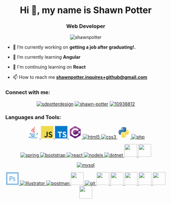 <header>
<link rel="stylesheet" href="https://cdn.jsdelivr.net/gh/devicons/devicon@v2.15.1/devicon.min.css">
</header>  

<h1 align="center">Hi 👋, my name is Shawn Potter</h1>
<h3 align="center">Web Developer</h3>

<p align="center">  <img src="https://komarev.com/ghpvc/?username=shawnpotter&label=Profile%20views&color=0e75b6&style=flat" alt="shawnpotter" /> </p>

- 🔭 I’m currently working on **getting a job after graduating!.**

- 🌱 I’m currently learning **Angular**

- 🌳 I'm continuing learning on **React**

- 📫 How to reach me **shawnpotter.inquires+github@gmail.com**

<h3 align="left">Connect with me:</h3>
<p align="center"> 
<a href="https://twitter.com/sdpotterdesign" target="blank"><img align="center" src="https://raw.githubusercontent.com/rahuldkjain/github-profile-readme-generator/master/src/images/icons/Social/twitter.svg" alt="sdpotterdesign" height="30" width="40" /></a>
<a href="https://linkedin.com/in/shawn-potter" target="blank"><img align="center" src="https://raw.githubusercontent.com/rahuldkjain/github-profile-readme-generator/master/src/images/icons/Social/linked-in-alt.svg" alt="shawn-potter" height="30" width="40" /></a>
<a href="https://stackoverflow.com/users/10938812" target="blank"><img align="center" src="https://raw.githubusercontent.com/rahuldkjain/github-profile-readme-generator/master/src/images/icons/Social/stack-overflow.svg" alt="10938812" height="30" width="40" /></a>
</p>

<h3 align="left">Languages and Tools:</h3>
<p align="center"> 

<a href="https://www.java.com" target="_blank" rel="noreferrer"> 
    <img src="https://raw.githubusercontent.com/devicons/devicon/master/icons/java/java-original.svg" alt="java" width="40" height="40"/> 
</a> 

<a href="https://developer.mozilla.org/en-US/docs/Web/JavaScript" target="_blank" rel="noreferrer"> 
    <img src="https://raw.githubusercontent.com/devicons/devicon/master/icons/javascript/javascript-original.svg" alt="javascript" width="40" height="40"/> 
</a>

<a href="https://www.typescriptlang.org/" target="_blank" rel="noreferrer"> 
    <img src="https://raw.githubusercontent.com/devicons/devicon/master/icons/typescript/typescript-original.svg" alt="typescript" width="40" height="40"/>
</a>

<a href="https://www.w3schools.com/cs/" target="_blank" rel="noreferrer"> 
    <img src="https://raw.githubusercontent.com/devicons/devicon/master/icons/csharp/csharp-original.svg" alt="csharp" width="40" height="40"/> 
</a>

<a href="https://www.w3.org/html/" target="_blank" rel="noreferrer"> 
    <img src="https://cdn.jsdelivr.net/gh/devicons/devicon/icons/html5/html5-original.svg" alt="html5" width="40" height="40"/> 
</a> 

<a href="https://www.w3schools.com/css/" target="_blank" rel="noreferrer"> 
    <img src="https://cdn.jsdelivr.net/gh/devicons/devicon/icons/css3/css3-original.svg" alt="css3" width="40" height="40"/> 
</a>

<a href="https://www.python.org" target="_blank" rel="noreferrer"> 
    <img src="https://raw.githubusercontent.com/devicons/devicon/master/icons/python/python-original.svg" alt="python" width="40" height="40"/> 
</a>

<a href="https://www.php.net" target="_blank" rel="noreferrer"> 
    <img src="https://cdn.jsdelivr.net/gh/devicons/devicon/icons/php/php-plain.svg" alt="php" width="40" height="40"/>
</a> 

</p>

<p align="center"> 

<a href="https://spring.io/" target="_blank" rel="noreferrer"> 
    <img src="https://www.vectorlogo.zone/logos/springio/springio-icon.svg" alt="spring" width="40" height="40"/>
</a>

<a href="https://getbootstrap.com" target="_blank" rel="noreferrer"> 
    <img src="https://cdn.jsdelivr.net/gh/devicons/devicon/icons/bootstrap/bootstrap-original.svg" alt="bootstrap" width="40" height="40"/> 
</a>

<a href="https://reactjs.org/" target="_blank" rel="noreferrer"> 
    <img src="https://cdn.jsdelivr.net/gh/devicons/devicon/icons/react/react-original.svg" alt="react" width="40" height="40"/> 
</a>

<a href="https://nodejs.org" target="_blank" rel="noreferrer"> 
    <img src="https://cdn.jsdelivr.net/gh/devicons/devicon/icons/nodejs/nodejs-original.svg" alt="nodejs" width="40" height="40"/> 
</a> 

<a href="https://dotnet.microsoft.com/" target="_blank" rel="noreferrer"> 
    <img src="https://cdn.jsdelivr.net/gh/devicons/devicon/icons/dot-net/dot-net-original.svg" alt="dotnet" width="40" height="40"/> 
</a>
 
<a href="https://nextjs.org/" target="_blank" rel="noreferrer">
    <img src="https://cdn.jsdelivr.net/gh/devicons/devicon/icons/nextjs/nextjs-original.svg" width="40" height="40"/>       
</a>
<a href="https://docs.soliditylang.org/" target="_blank" rel="noreferrer">
    <img src="https://cdn.jsdelivr.net/gh/devicons/devicon/icons/solidity/solidity-plain.svg" width="40" height="40"/>
</a>
</p>


<p align="center"> 
<a href="https://www.mysql.com/" target="_blank" rel="noreferrer"> 
    <img src="https://cdn.jsdelivr.net/gh/devicons/devicon/icons/mysql/mysql-plain-wordmark.svg" alt="mysql" width="40" height="40"/> 
</a>
</p>


<p align="center"> 
<a href="https://www.photoshop.com/en" target="_blank" rel="noreferrer"> 
    <img src="https://raw.githubusercontent.com/devicons/devicon/master/icons/photoshop/photoshop-line.svg" alt="photoshop" width="40" height="40"/> 
</a>

<a href="https://www.adobe.com/in/products/illustrator.html" target="_blank" rel="noreferrer"> 
    <img src="https://www.vectorlogo.zone/logos/adobe_illustrator/adobe_illustrator-icon.svg" alt="illustrator" width="40" height="40"/> 
</a>

<a href="https://postman.com" target="_blank" rel="noreferrer"> 
    <img src="https://www.vectorlogo.zone/logos/getpostman/getpostman-icon.svg" alt="postman" width="40" height="40"/> 
</a>

<a href="https://www.docker.com/" target="_blank" rel="noreferrer"> 
    <img src="https://cdn.jsdelivr.net/gh/devicons/devicon/icons/docker/docker-plain-wordmark.svg" width="40" height="40"/>
</a>

<a href="https://git-scm.com/" target="_blank" rel="noreferrer">
    <img src="https://www.vectorlogo.zone/logos/git-scm/git-scm-icon.svg" alt="git" width="40" height="40"/> 
</a>
    
<a href="https://visualstudio.microsoft.com/" target="_blank" rel="noreferrer">
    <img src="https://cdn.jsdelivr.net/gh/devicons/devicon/icons/visualstudio/visualstudio-plain.svg" width="40" height="40"/>
</a>       
    
<a href="https://code.visualstudio.com/" target="_blank" rel="noreferrer">
    <img src="https://cdn.jsdelivr.net/gh/devicons/devicon/icons/vscode/vscode-original.svg" width="40" height="40"/>      
</a>
    
<a href="https://trello.com/" target="_blank" rel="noreferer">
    <img src="https://cdn.jsdelivr.net/gh/devicons/devicon/icons/trello/trello-plain.svg" width="40" height="40"/>
</a>
<a href="https://slack.com/" target="_blank" rel="noreferer">
    <img src="https://cdn.jsdelivr.net/gh/devicons/devicon/icons/slack/slack-original.svg" width="40" height="40"/>
</a>
<a href="https://www.npmjs.com/" target="_blank" rel="noreferer">
    <img src="https://cdn.jsdelivr.net/gh/devicons/devicon/icons/npm/npm-original-wordmark.svg" width="40" height="40"/>
</a>
<a href="https://www.jetbrains.com/" target="_blank" rel="noreferer">
    <img src="https://cdn.jsdelivr.net/gh/devicons/devicon/icons/jetbrains/jetbrains-original.svg" width="40" height="40"/>
</a> 
</p>


